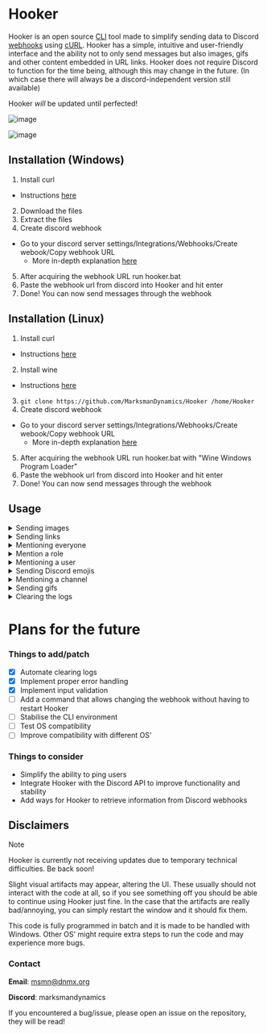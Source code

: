 # Hooker

Hooker is an open source [CLI](https://en.wikipedia.org/wiki/Command-line_interface) tool made to simplify sending data to Discord [webhooks](https://en.wikipedia.org/wiki/Webhook) using [cURL](https://en.wikipedia.org/wiki/CURL). 
Hooker has a simple, intuitive and user-friendly interface and the ability not to only send messages but also images, gifs and other content embedded in URL links.
Hooker does not require Discord to function for the time being, although this may change in the future. (In which case there will always be a discord-independent version still available) 

Hooker _will_ be updated until perfected!



![image](https://github.com/MarksmanDynamics/Hooker/assets/138945158/409feedf-d6fb-4a8e-9ba5-f93e2c5c0e2c)

![image](https://github.com/MarksmanDynamics/Hooker/assets/138945158/45f80856-ae56-427b-a488-9fa62795ef31)

## Installation (Windows)

1. Install curl
  - Instructions [here](http://kb.naverisk.com/en/articles/5569958-how-to-install-curl-in-windows)
2. Download the files
3. Extract the files
4. Create discord webhook
  - Go to your discord server settings/Integrations/Webhooks/Create webook/Copy webhook URL
    - More in-depth explanation [here](https://docs.gitlab.com/ee/user/project/integrations/discord_notifications.html)
5. After acquiring the webhook URL run hooker.bat
6. Paste the webhook url from discord into Hooker and hit enter
7. Done! You can now send messages through the webhook

## Installation (Linux)

1. Install curl
  - Instructions [here](https://linuxhint.com/curl-command-linux/#:~:text=Install%20Curl,is%20a%20simple%20installation%20method.)
2. Install wine
  - Instructions [here](https://wiki.winehq.org/Download)
3. ```git clone https://github.com/MarksmanDynamics/Hooker /home/Hooker```
4. Create discord webhook
  - Go to your discord server settings/Integrations/Webhooks/Create webook/Copy webhook URL
    - More in-depth explanation [here](https://docs.gitlab.com/ee/user/project/integrations/discord_notifications.html)
5. After acquiring the webhook URL run hooker.bat with "Wine Windows Program Loader"
6. Paste the webhook url from discord into Hooker and hit enter
7. Done! You can now send messages through the webhook

## Usage
<details>
<summary>Sending images</summary>
<br>
 To send an image you must copy the image's URL address, paste it into the text field an hit enter.
</details>
<details>
<summary>Sending links</summary>
<br>
 Simply paste the link into the text field and hit enter. If the link contains any embeds they will automatically show, but be 
 aware you won't be able to delete them if you don't have the permissions necessary.
</details>
<details>
<summary>Mentioning everyone</summary>
<br>
 Type @everyone and hit enter.
</details>
<details>
<summary>Mention a role</summary>
<br>
 Copy the role ID of the desired role and paste it with brackets like this <@roleID> and hit enter.
</details>
<details>
<summary>Mentioning a user</summary>
<br>
 Copy the user ID of the desired user and paste it with brackets like this <@userID> and hit enter.
</details>
<details>
<summary>Sending Discord emojis</summary>
<br>
 Sending emojis works the same as on discord, type the emojis name in-between semicolons. :emojiname:
</details>
<details>
<summary>Mentioning a channel</summary>
<br>
 To mention a channel copy the channel ID of the desired channel and paste it with brackets like this <#channelID> and hit enter.
</details>
<details>
<summary>Sending gifs</summary>
<br>
 A gif embed can be sent by pasting a gif link from https://tenor.com into the text field and hitting enter.
</details>
<details>
<summary>Clearing the logs</summary>
<br>
 To clear the logs simply type msgclear an hit enter.
</details>

# Plans for the future

### Things to add/patch

- [x] Automate clearing logs
- [x] Implement proper error handling
- [x] Implement input validation
- [ ] Add a command that allows changing the webhook without having to restart Hooker
- [ ] Stabilise the CLI environment
- [ ] Test OS compatibility
- [ ] Improve compatibility with different OS'

### Things to consider

* Simplify the ability to ping users
* Integrate Hooker with the Discord API to improve functionality and stability
* Add ways for Hooker to retrieve information from Discord webhooks

## Disclaimers

> [!NOTE]
> Hooker is currently not receiving updates due to temporary technical difficulties. Be back soon!

Slight visual artifacts may appear, altering the UI. These usually should not interact with the code at all,
so if you see something off you should be able to continue using Hooker just fine.
In the case that the artifacts are really bad/annoying, you can simply restart the window and it should fix them.

This code is fully programmed in batch and it is made to be handled with Windows.
Other OS' might require extra steps to run the code and may experience more bugs.

### Contact
**Email**: msmn@dnmx.org

**Discord**: marksmandynamics

If you encountered a bug/issue, please open an issue on the repository, they will be read!






